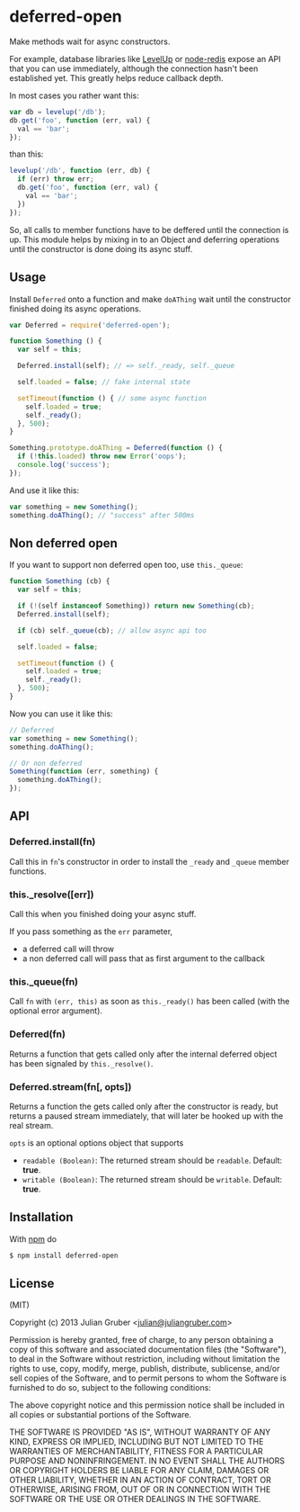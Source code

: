
# deferred-open

Make methods wait for async constructors.

For example, database libraries like
[LevelUp](https://github.com/rvagg/node-levelup) or
[node-redis](http://ghub.io/redis) expose an API that you can use immediately,
although the connection hasn't been established yet. This greatly helps reduce
callback depth.

In most cases you rather want this:

```js
var db = levelup('/db');
db.get('foo', function (err, val) {
  val == 'bar';
});
```

than this:

```js
levelup('/db', function (err, db) {
  if (err) throw err;
  db.get('foo', function (err, val) {
    val == 'bar';
  })
});
```

So, all calls to member functions have to be deffered until the
connection is up. This module helps by mixing in to an Object and deferring
operations until the constructor is done doing its async stuff.

## Usage

Install `Deferred` onto a function and make `doAThing` wait until the
constructor finished doing its async operations.

```js
var Deferred = require('deferred-open');

function Something () {
  var self = this;

  Deferred.install(self); // => self._ready, self._queue

  self.loaded = false; // fake internal state

  setTimeout(function () { // some async function
    self.loaded = true;
    self._ready();
  }, 500);
}

Something.prototype.doAThing = Deferred(function () {
  if (!this.loaded) throw new Error('oops');
  console.log('success');
});

```

And use it like this:

```js
var something = new Something();
something.doAThing(); // "success" after 500ms
```

## Non deferred open

If you want to support non deferred open too, use `this._queue`:

```js
function Something (cb) {
  var self = this;

  if (!(self instanceof Something)) return new Something(cb);
  Deferred.install(self);

  if (cb) self._queue(cb); // allow async api too

  self.loaded = false;

  setTimeout(function () {
    self.loaded = true;
    self._ready();
  }, 500);
}
```

Now you can use it like this:

```js
// Deferred
var something = new Something();
something.doAThing();

// Or non deferred
Something(function (err, something) {
  something.doAThing();
});
```

## API

### Deferred.install(fn)

Call this in `fn`'s constructor in order to install the `_ready` and `_queue`
member functions.

### this._resolve([err])

Call this when you finished doing your async stuff.

If you pass something as the `err` parameter,

* a deferred call will throw
* a non deferred call will pass that as first argument to the callback

### this._queue(fn)

Call `fn` with `(err, this)` as soon as `this._ready()` has been
called (with the optional error argument).

### Deferred(fn)

Returns a function that gets called only after the internal deferred object
has been signaled by `this._resolve()`.

### Deferred.stream(fn[, opts])

Returns a function the gets called only after the constructor is ready, but
returns a paused stream immediately, that will later be hooked up with the
real stream.

`opts` is an optional options object that supports

* `readable (Boolean)`: The returned stream should be `readable`. Default: **true**.
* `writable (Boolean)`: The returned stream should be `writable`. Default: **true**.

## Installation

With [npm](http://npmjs.org) do

```bash
$ npm install deferred-open
```

## License

(MIT)

Copyright (c) 2013 Julian Gruber &lt;julian@juliangruber.com&gt;

Permission is hereby granted, free of charge, to any person obtaining a copy of
this software and associated documentation files (the "Software"), to deal in
the Software without restriction, including without limitation the rights to
use, copy, modify, merge, publish, distribute, sublicense, and/or sell copies
of the Software, and to permit persons to whom the Software is furnished to do
so, subject to the following conditions:

The above copyright notice and this permission notice shall be included in all
copies or substantial portions of the Software.

THE SOFTWARE IS PROVIDED "AS IS", WITHOUT WARRANTY OF ANY KIND, EXPRESS OR
IMPLIED, INCLUDING BUT NOT LIMITED TO THE WARRANTIES OF MERCHANTABILITY,
FITNESS FOR A PARTICULAR PURPOSE AND NONINFRINGEMENT. IN NO EVENT SHALL THE
AUTHORS OR COPYRIGHT HOLDERS BE LIABLE FOR ANY CLAIM, DAMAGES OR OTHER
LIABILITY, WHETHER IN AN ACTION OF CONTRACT, TORT OR OTHERWISE, ARISING FROM,
OUT OF OR IN CONNECTION WITH THE SOFTWARE OR THE USE OR OTHER DEALINGS IN THE
SOFTWARE.
